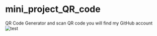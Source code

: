 # mini_project_QR_code
QR Code Generator and scan QR code you will find my GitHub account
![test](https://user-images.githubusercontent.com/107146517/235602187-1057593d-630d-4e96-bf15-2a0380d9f047.png)
